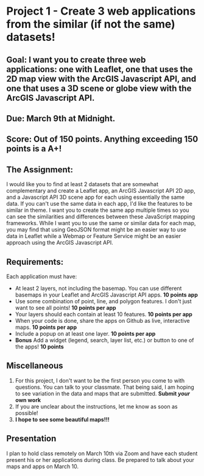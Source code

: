 # Project 1 - Create 3 web applications from the similar (if not the same) datasets!

## Goal: I want you to create three web applications: one with Leaflet, one that uses the 2D map view with the ArcGIS Javascript API, and one that uses a 3D scene or globe view with the ArcGIS Javascript API.
## Due: March 9th at Midnight.
## Score: Out of 150 points. Anything exceeding 150 points is a A+!

## The Assignment: 
I would like you to find at least 2 datasets that are somewhat complementary and create a Leaflet app, an ArcGIS Javascript API 2D app, and a Javascript API 3D scene app for each using essentially the same data.  If you can't use the same data in each app, I'd like the features to be similar in theme. I want you to create the same app multiple times so you can see the similarities and differences between these JavaScript mapping frameworks. While I want you to use the same or similar data for each map, you may find that using GeoJSON format might be an easier way to use data in Leaflet while a Webmap or Feature Service might be an easier approach using the ArcGIS Javascript API. 

## Requirements:
Each application must have:
- At least 2 layers, not including the basemap. You can use different basemaps in your Leaflet and ArcGIS Javascript API apps. **10 points app**
- Use some combination of point, line, and polygon features. I don't just want to see all points! **10 points per app**
- Your layers should each contain at least 10 features. **10 points per app**
- When your code is done, share the apps on Github as live, interactive maps. **10 points per app**
- Include a popup on at least one layer. **10 points per app**
- **Bonus** Add a widget (legend, search, layer list, etc.) or button to one of the apps! **10 points**

## Miscellaneous
1. For this project, I don't want to be the first person you come to with questions. You can talk to your classmate. That being said, I am hoping to see variation in the data and maps that are submitted. **Submit *your* own work**
2. If you are unclear about the instructions, let me know as soon as possible!
3. **I hope to see some beautiful maps!!!**

## Presentation
I plan to hold class remotely on March 10th via Zoom and have each student present his or her applications during class. Be prepared to talk about your maps and apps on March 10.
